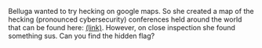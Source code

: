 Belluga wanted to try hecking on google maps. So she created a map of the hecking (pronounced cybersecurity) conferences held around the world that can be found here: [(link)](https://www.google.com/maps/d/viewer?mid=13Tlv2RKOFd_A7PbdUN13Z_G7YFNBytY&usp=sharing). However, on close inspection she found something sus. Can you find the hidden flag?

